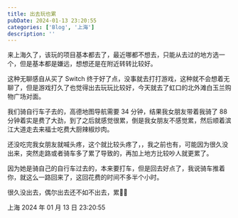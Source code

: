 ```yaml
---
title: 出去玩也累
pubDate: 2024-01-13 23:20:55
categories: ['Blog', '上海']
description: ''
---
```


来上海久了，该玩的项目基本都去了，最近哪都不想去，只能从去过的地方选一个，但是基本都是嫌远，想想还是在附近转转比较好。

这种无聊感自从买了 Switch 终于好了点，没事就去打打游戏，这种就不会想着无聊了，但是游戏打久了也觉得出去玩玩比较好，今天就去了虹口的北外滩白玉兰购物广场对面。

我们骑自行车子去的，高德地图导航需要 34 分钟，结果我女朋友带着我骑了 88 分钟着实是费了大劲，到了之后就感觉很累，倒是我女朋友不感觉累，然后顺着滨江大道走去来福士吃费大厨辣椒炒肉。

还没吃完我女朋友就喊头疼，这个就比较头疼了，，我之前也有，可能因为很久没出来，突然走路或者骑车多了累了导致的，再加上地方比较吵人就更累了。

因为她是骑自己的自行车过去的，本来要打车，但是回去好点了，我说骑车推着你，就这么一路回来了，这回花费的时间不多半个小时。

很久没出去，偶尔出去还不如不出去，累😮‍💨

上海 2024 年 01 月 13 日 23:20:55
